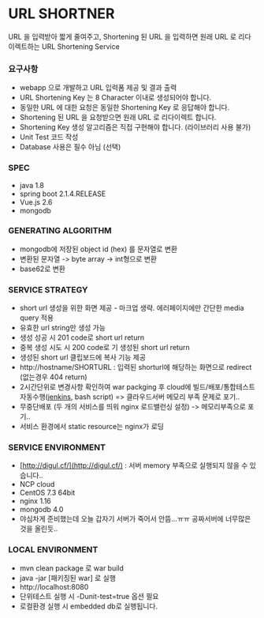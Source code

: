 # URL SHORTNER
URL 을 입력받아 짧게 줄여주고, Shortening 된 URL 을 입력하면 원래 URL 로 리다이렉트하는 URL
Shortening Service


### 요구사항
* webapp 으로 개발하고 URL 입력폼 제공 및 결과 출력
* URL Shortening Key 는 8 Character 이내로 생성되어야 합니다.
* 동일한 URL 에 대한 요청은 동일한 Shortening Key 로 응답해야 합니다.
* Shortening 된 URL 을 요청받으면 원래 URL 로 리다이렉트 합니다.
* Shortening Key 생성 알고리즘은 직접 구현해야 합니다. (라이브러리 사용 불가)
* Unit Test 코드 작성
* Database 사용은 필수 아님 (선택)


### SPEC
* java 1.8
* spring boot 2.1.4.RELEASE
* Vue.js 2.6
* mongodb 


### GENERATING ALGORITHM
* mongodb에 저장된 object id (hex) 를 문자열로 변환
* 변환된 문자열 -> byte array -> int형으로 변환
* base62로 변환

### SERVICE STRATEGY
* short url 생성을 위한 화면 제공 - 마크업 생략. 에러페이지에만 간단한 media query 적용
* 유효한 url string만 생성 가능
* 생성 성공 시 201 code로 short url return
* 중복 생성 시도 시 200 code로 기 생성된 short url return
* 생성된 short url 클립보드에 복사 기능 제공
* http://hostname/SHORTURL : 입력된 shorturl에 해당하는 화면으로 redirect (없는경우 404 return)
* 2시간단위로 변경사항 확인하여 war packging 후 cloud에 빌드/배포/통합테스트 자동수행([jenkins](http://jenkins.digul.cf), bash script) => 클라우드서버 메모리 부족 문제로 포기..
* 무중단배포 (두 개의 서비스를 띄워 nginx 로드밸런싱 설정) -> 메모리부족으로 포기..
* 서비스 환경에서 static resource는 nginx가 로딩

### SERVICE ENVIRONMENT
* [http://digul.cf/](http://digul.cf/) : 서버 memory 부족으로 실행되지 않을 수 있습니다..
* NCP cloud
* CentOS 7.3 64bit
* nginx 1.16 
* mongodb 4.0
* 야심차게 준비했는데 오늘 갑자기 서버가 죽어서 안뜸...ㅠㅠ 공짜서버에 너무많은것을 올린듯..

### LOCAL ENVIRONMENT
* mvn clean package 로 war build 
* java -jar [패키징된 war] 로 실행
* http://localhost:8080 
* 단위테스트 실행 시 -Dunit-test=true 옵션 필요
* 로컬환경 실행 시 embedded db로 실행됩니다.

